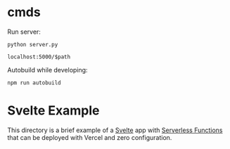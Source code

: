 # cmds

Run server:

`python server.py`

`localhost:5000/$path`

Autobuild while developing:

`npm run autobuild`



# Svelte Example

This directory is a brief example of a [Svelte](https://svelte.dev/) app with [Serverless Functions](https://vercel.com/docs/v2/serverless-functions/introduction) that can be deployed with Vercel and zero configuration.
